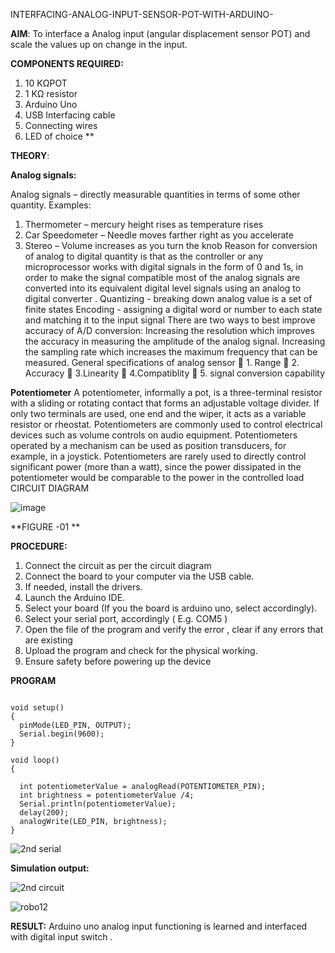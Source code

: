  INTERFACING-ANALOG-INPUT-SENSOR-POT-WITH-ARDUINO-




**AIM**:  To interface a Analog  input (angular displacement sensor POT) and scale the values up on change in the input.


**COMPONENTS REQUIRED:**
1.	10 KΩPOT
2.	1 KΩ resistor 
3.	Arduino Uno 
4.	USB Interfacing cable 
5.	Connecting wires 
6.	LED of choice 
**


**THEORY**: 

**Analog signals:**

Analog signals – directly measurable quantities in terms of some other quantity.
Examples:
1. Thermometer – mercury height rises as temperature rises
2. Car Speedometer – Needle moves farther right as you accelerate
3. Stereo – Volume increases as you turn the knob
Reason for conversion of analog to digital quantity is that as the controller or any microprocessor works with digital signals in the form of 0 and 1s, in order to make the signal compatible  most of the analog signals are converted into its equivalent digital level signals using an analog to digital converter .
Quantizing - breaking down analog value is a set of finite states
Encoding - assigning a digital word or number to each state and matching it to the input signal
 There are two ways to best improve accuracy of A/D conversion:
Increasing the resolution which improves the accuracy in measuring the amplitude of the analog signal.
Increasing the sampling rate which increases the maximum frequency that can be measured.
General specifications of analog sensor
	1. Range
	2. Accuracy
	3.Linearity
	4.Compatiblity
	5. signal conversion capability

**Potentiometer**
A potentiometer, informally a pot, is a three-terminal resistor with a sliding or rotating contact that forms an adjustable voltage divider. If only two terminals are used, one end and the wiper, it acts as a variable resistor or rheostat.
Potentiometers are commonly used to control electrical devices such as volume controls on audio equipment. Potentiometers operated by a mechanism can be used as position transducers, for example, in a joystick. Potentiometers are rarely used to directly control significant power (more than a watt), since the power dissipated in the potentiometer would be comparable to the power in the controlled load
CIRCUIT DIAGRAM





![image](https://user-images.githubusercontent.com/36288975/163530788-eec3cdc3-95e8-4d2d-8349-6d0ea4c9439c.png)

**FIGURE -01
**

**PROCEDURE:**

1.	Connect the circuit as per the circuit diagram 
2.	Connect the board to your computer via the USB cable.
3.	If needed, install the drivers.
4.	Launch the Arduino IDE.
5.	Select your board (If you the board is arduino uno, select accordingly).
6.	Select your serial port, accordingly ( E.g. COM5 )
7.	Open the file of the program  and verify the error , clear if any errors that are existing 
8.	Upload the program and check for the physical working. 
9.	Ensure safety before powering up the device 



**PROGRAM** 
 
```

void setup()
{
  pinMode(LED_PIN, OUTPUT);
  Serial.begin(9600);
}

void loop()
{
  
  int potentiometerValue = analogRead(POTENTIOMETER_PIN);
  int brightness = potentiometerValue /4;
  Serial.println(potentiometerValue);
  delay(200);
  analogWrite(LED_PIN, brightness);
}

```




![2nd serial](https://github.com/nagaraj6618/EXPERIMENT-NO--02-INTERFACING-ANALOG-INPUT-SENSOR-POT-WITH-ARDUINO-/assets/127173574/882f7a30-95b0-471e-bc78-64e507faa7af)




**Simulation output:** 

![2nd circuit](https://github.com/nagaraj6618/EXPERIMENT-NO--02-INTERFACING-ANALOG-INPUT-SENSOR-POT-WITH-ARDUINO-/assets/127173574/75ca3f34-954f-450a-ba69-6c0941bee746)


![robo12](https://github.com/Vasanth2k4/EXPERIMENT-NO--02-INTERFACING-ANALOG-INPUT-SENSOR-POT-WITH-ARDUINO-/assets/148515300/65af6620-8fd3-4995-b5ba-8456b3374d9f)


**RESULT:** Arduino uno analog input functioning is learned and interfaced with digital input switch .
